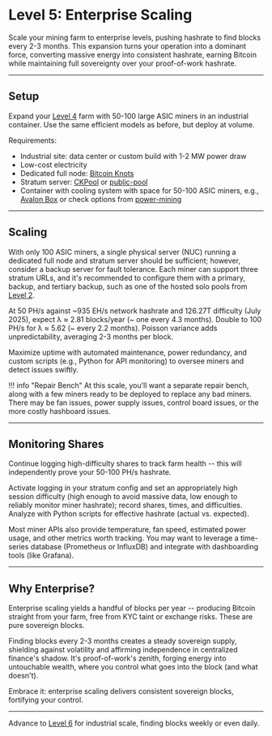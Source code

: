 # Level 5: Enterprise Scaling

Scale your mining farm to enterprise levels, pushing hashrate to find blocks every 2-3 months. This expansion turns your operation into a dominant force, converting massive energy into consistent hashrate, earning Bitcoin while maintaining full sovereignty over your proof-of-work hashrate.

---

## Setup

Expand your [Level 4](level-4.md) farm with 50-100 large ASIC miners in an industrial container. Use the same efficient models as before, but deploy at volume.

Requirements:

- Industrial site: data center or custom build with 1-2 MW power draw
- Low-cost electricity
- Dedicated full node: [Bitcoin Knots](https://bitcoinknots.org/)
- Stratum server: [CKPool](https://bitbucket.org/ckolivas/ckpool/src/master/) or [public-pool](https://github.com/benjamin-wilson/public-pool)
- Container with cooling system with space for 50-100 ASIC miners, e.g., [Avalon Box](https://shop.canaan.io/products/products-avalon-air-cooling-mining-boxvariantsid10191) or check options from [power-mining](https://www.powermining.io/)

---

## Scaling

With only 100 ASIC miners, a single physical server (NUC) running a dedicated full node and stratum server should be sufficient; however, consider a backup server for fault tolerance. Each miner can support three stratum URLs, and it's recommended to configure them with a primary, backup, and tertiary backup, such as one of the hosted solo pools from [Level 2](level-2.md).

At 50 PH/s against ~935 EH/s network hashrate and 126.27T difficulty (July 2025), expect λ ≈ 2.81 blocks/year (~ one every 4.3 months). Double to 100 PH/s for λ ≈ 5.62 (~ every 2.2 months). Poisson variance adds unpredictability, averaging 2-3 months per block.

Maximize uptime with automated maintenance, power redundancy, and custom scripts (e.g., Python for API monitoring) to oversee miners and detect issues swiftly.

!!! info "Repair Bench"
    At this scale, you'll want a separate repair bench, along with a few miners ready to be deployed to replace any bad miners. There may be fan issues, power supply issues, control board issues, or the more costly hashboard issues.

---

## Monitoring Shares

Continue logging high-difficulty shares to track farm health -- this will independently prove your 50-100 PH/s hashrate.

Activate logging in your stratum config and set an appropriately high session difficulty (high enough to avoid massive data, low enough to reliably monitor miner hashrate); record shares, times, and difficulties. Analyze with Python scripts for effective hashrate (actual vs. expected).

Most miner APIs also provide temperature, fan speed, estimated power usage, and other metrics worth tracking. You may want to leverage a time-series database (Prometheus or InfluxDB) and integrate with dashboarding tools (like Grafana).

---

## Why Enterprise?

Enterprise scaling yields a handful of blocks per year -- producing Bitcoin straight from your farm, free from KYC taint or exchange risks. These are pure sovereign blocks.

Finding blocks every 2-3 months creates a steady sovereign supply, shielding against volatility and affirming independence in centralized finance's shadow. It's proof-of-work's zenith, forging energy into untouchable wealth, where you control what goes into the block (and what doesn't).

Embrace it: enterprise scaling delivers consistent sovereign blocks, fortifying your control.

---

Advance to [Level 6](level-6.md) for industrial scale, finding blocks weekly or even daily.


